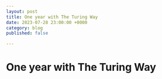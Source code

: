 ```yaml
---
layout: post
title: One year with The Turing Way
date: 2023-07-28 23:00:00 +0000
category: blog
published: false

---
```

# One year with The Turing Way


